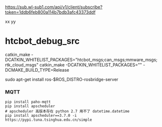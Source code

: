 <!--
 * @Author: code-fusheng 2561035977@qq.com
 * @Date: 2024-05-27 10:01:42
 * @LastEditors: code-fusheng 2561035977@qq.com
 * @LastEditTime: 2024-06-05 10:48:07
 * @FilePath: /src/README.md
 * @Description: 这是默认设置,请设置`customMade`, 打开koroFileHeader查看配置 进行设置: https://github.com/OBKoro1/koro1FileHeader/wiki/%E9%85%8D%E7%BD%AE
-->

https://sub.wl-sub1.com/api/v1/client/subscribe?token=1ddb6feb800a114b7bdb3afc43373ddf

xx
yy

# htcbot_debug_src

catkin_make -DCATKIN_WHITELIST_PACKAGES="htcbot_msgs;can_msgs;mmware_msgs;rtk_cloud_msgs"
catkin_make -DCATKIN_WHITELIST_PACKAGES="" -DCMAKE_BUILD_TYPE=Release

sudo apt-get install ros-$ROS_DISTRO-rosbridge-server

### MQTT

```
pip install paho-mqtt
pip install apscheduler
# apscheduler 高版本存在 python 2.7 用不了 datetime.datetime
pip install apscheduler==3.7.0 -i https://pypi.tuna.tsinghua.edu.cn/simple
```
